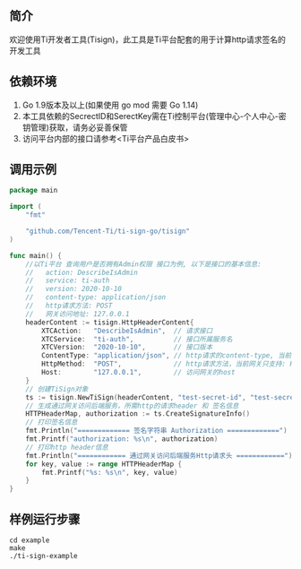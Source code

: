 ## 简介

欢迎使用Ti开发者工具(Tisign)，此工具是Ti平台配套的用于计算http请求签名的开发工具

## 依赖环境
1. Go 1.9版本及以上(如果使用 go mod 需要 Go 1.14)
2. 本工具依赖的SecrectID和SerectKey需在Ti控制平台(管理中心-个人中心-密钥管理)获取，请务必妥善保管
3. 访问平台内部的接口请参考<Ti平台产品白皮书>

## 调用示例

```go
package main

import (
	"fmt"

	"github.com/Tencent-Ti/ti-sign-go/tisign"
)

func main() {
	//以Ti平台 查询用户是否拥有Admin权限 接口为例, 以下是接口的基本信息:
	//   action: DescribeIsAdmin
	//   service: ti-auth
	//   version: 2020-10-10
	//   content-type: application/json
	//   http请求方法: POST
	//   网关访问地址: 127.0.0.1
	headerContent := tisign.HttpHeaderContent{
		XTCAction:   "DescribeIsAdmin",  // 请求接口
		XTCService:  "ti-auth",          // 接口所属服务名
		XTCVersion:  "2020-10-10",       // 接口版本
		ContentType: "application/json", // http请求的content-type, 当前网关只支持: application/json  multipart/form-data
		HttpMethod:  "POST",             // http请求方法，当前网关只支持: POST GET
		Host:        "127.0.0.1",        // 访问网关的host
	}
	// 创建TiSign对象
	ts := tisign.NewTiSign(headerContent, "test-secret-id", "test-secrect-key")
	// 生成通过网关访问后端服务，所需http的请求header 和 签名信息
	HTTPHeaderMap, authorization := ts.CreateSignatureInfo()
	// 打印签名信息
	fmt.Println("============= 签名字符串 Authorization =============")
	fmt.Printf("authorization: %s\n", authorization)
	// 打印http header信息
	fmt.Println("============ 通过网关访问后端服务Http请求头 ============")
	for key, value := range HTTPHeaderMap {
		fmt.Printf("%s: %s\n", key, value)
	}
}
```

## 样例运行步骤
```shell
cd example
make
./ti-sign-example
```